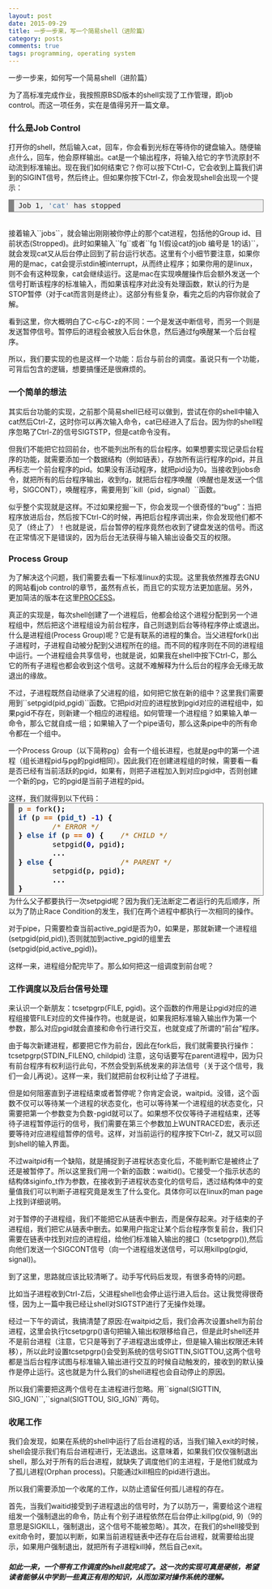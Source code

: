 ```yaml
---
layout: post
date: 2015-09-29
title: 一步一步来，写一个简易shell（进阶篇）
category: posts
comments: true
tags: programming, operating system
---
```


一步一步来，如何写一个简易shell（进阶篇）
<p>为了高标准完成作业，我按照原BSD版本的shell实现了工作管理，即job control。而这一项任务，实在是值得另开一篇文章。</p>
<h3>什么是Job Control</h3>
<p>打开你的shell，然后输入cat，回车，你会看到光标在等待你的键盘输入。随便输点什么，回车，他会原样输出。cat是一个输出程序，将输入给它的字节流原封不动流到标准输出。现在我们如何结束它？你可以按下Ctrl-C，它会收到上篇我们讲到的SIGINT信号，然后终止。但如果你按下Ctrl-Z，你会发现shell会出现一个提示：</p>
<div style="background: #f0f0f0; overflow:auto;width:auto;border:solid gray;border-width:.1em .1em .1em .8em;padding:.2em .6em;"><pre style="margin: 0; line-height: 125%">Job 1, <span style="color: #4070a0">&#39;cat&#39;</span> has stopped
</pre></div><br>
<p>接着输入``jobs``，就会输出刚刚被你停止的那个cat进程，包括他的Group id、目前状态(Stropped)。此时如果输入``fg``或者``fg 1(假设cat的job 编号是 1的话)``，就会发现cat又从后台停止回到了前台运行状态。这里有个小细节要注意，如果你用的是mac，cat会提示stdin被interrupt，从而终止程序；如果你用的是linux，则不会有这种现象，cat会继续运行。这是mac在实现唤醒操作后会额外发送一个信号打断该程序的标准输入，而如果该程序对此没有处理函数，默认的行为是STOP暂停（对于cat而言则是终止）。这部分有些复杂，看完之后的内容你就会了解。</p>
<p>看到这里，你大概明白了C-c与C-z的不同：一个是发送中断信号，而另一个则是发送暂停信号。暂停后的进程会被放入后台休息，然后通过fg唤醒某一个后台程序。</p>
<p>所以，我们要实现的也是这样一个功能：后台与前台的调度。虽说只有一个功能，可背后包含的逻辑，想要搞懂还是很麻烦的。</p>

<h3>一个简单的想法</h3>
<p>其实后台功能的实现，之前那个简易shell已经可以做到，尝试在你的shell中输入cat然后Ctrl-Z，这时你可以再次输入命令，cat已经进入了后台。因为你的shell程序忽略了Ctrl-Z的信号SIGTSTP，但是cat命令没有。</p>
<p>但我们不能把它拉回前台，也不能列出所有的后台程序。如果想要实现记录后台程序的功能，就需要添加一个数据结构（例如链表），存放所有运行程序的pid，并且再标志一个前台程序的pid。如果没有活动程序，就把pid设为0。当接收到jobs命令，就把所有的后台程序输出，收到fg，就把后台程序唤醒（唤醒也是发送一个信号，SIGCONT），唤醒程序，需要用到``kill（pid，signal）``函数。</p>
<p>似乎整个实现就是这样。不过如果挖掘一下，你会发现一个很奇怪的“bug”：当把程序放进后台，然后按下Ctrl-C的时候，再把后台程序调出来，你会发现他们都不见了（终止了）！也就是说，后台暂停的程序竟然也收到了键盘发送的信号。而这在正常情况下是错误的，因为后台无法获得与输入输出设备交互的权限。</p>

<h3>Process Group</h3>
<p>为了解决这个问题，我们需要去看一下标准linux的实现。这里我依然推荐去GNU的网站看job control的章节，虽然有点长，而且它的实现方法更加底层。另外，更加简洁的版本在这里<a href="https://www.win.tue.nl/~aeb/linux/lk/lk-10.html">PROCESS</a>。</p>
<p>真正的实现是，每次shell创建了一个进程后，他都会给这个进程分配到另一个进程组中，然后把这个进程组设为前台程序，自己则退到后台等待程序停止或退出。什么是进程组(Process Group)呢？它是有联系的进程的集合。当父进程fork()出子进程时，子进程自动被分配到父进程所在的组。而不同的程序则在不同的进程组中运行。一个进程组会共享信号，也就是说，如果我在shell中按下Ctrl-C，那么它的所有子进程也都会收到这个信号。这就不难解释为什么后台的程序会无缘无故退出的缘故。</p>
<p>不过，子进程既然自动继承了父进程的组，如何把它放在新的组中？这里我们需要用到``setpgid(pid,pgid)``函数。它把pid对应的进程放到pgid对应的进程组中，如果pgid不存在，则新建一个相应的进程组。如何管理一个进程组？如果输入单一命令，那么它就自成一组；如果输入了一个pipe语句，那么这条pipe中的所有命令都在一个组中。</p>
<P>一个Process Group（以下简称pg）会有一个组长进程，也就是pg中的第一个进程（组长进程pid与pg的pgid相同）。因此我们在创建进程组的时候，需要看一看是否已经有当前活跃的pgid，如果有，则把子进程加入到对应pgid中，否则创建一个新的pg，它的pgid是当前子进程的pid。</P>
这样，我们就得到以下代码：
<!-- HTML generated using hilite.me -->
<div style="background: #f8f8f8; overflow:auto;width:auto;border:solid gray;border-width:.1em .1em .1em .8em;padding:.2em .6em;"><pre style="margin: 0; line-height: 125%"><span style="color: #000000">p</span> <span style="color: #ce5c00; font-weight: bold">=</span> <span style="color: #000000">fork</span><span style="color: #000000; font-weight: bold">();</span>
<span style="color: #204a87; font-weight: bold">if</span> <span style="color: #000000; font-weight: bold">(</span><span style="color: #000000">p</span> <span style="color: #ce5c00; font-weight: bold">==</span> <span style="color: #000000; font-weight: bold">(</span><span style="color: #204a87; font-weight: bold">pid_t</span><span style="color: #000000; font-weight: bold">)</span> <span style="color: #ce5c00; font-weight: bold">-</span><span style="color: #0000cf; font-weight: bold">1</span><span style="color: #000000; font-weight: bold">)</span> <span style="color: #000000; font-weight: bold">{</span>
        <span style="color: #8f5902; font-style: italic">/* ERROR */</span>
<span style="color: #000000; font-weight: bold">}</span> <span style="color: #204a87; font-weight: bold">else</span> <span style="color: #204a87; font-weight: bold">if</span> <span style="color: #000000; font-weight: bold">(</span><span style="color: #000000">p</span> <span style="color: #ce5c00; font-weight: bold">==</span> <span style="color: #0000cf; font-weight: bold">0</span><span style="color: #000000; font-weight: bold">)</span> <span style="color: #000000; font-weight: bold">{</span>    <span style="color: #8f5902; font-style: italic">/* CHILD */</span>
        <span style="color: #000000">setpgid</span><span style="color: #000000; font-weight: bold">(</span><span style="color: #0000cf; font-weight: bold">0</span><span style="color: #000000; font-weight: bold">,</span> <span style="color: #000000">pgid</span><span style="color: #000000; font-weight: bold">);</span>
        <span style="color: #000000; font-weight: bold">...</span>
<span style="color: #000000; font-weight: bold">}</span> <span style="color: #204a87; font-weight: bold">else</span> <span style="color: #000000; font-weight: bold">{</span>                <span style="color: #8f5902; font-style: italic">/* PARENT */</span>
        <span style="color: #000000">setpgid</span><span style="color: #000000; font-weight: bold">(</span><span style="color: #000000">p</span><span style="color: #000000; font-weight: bold">,</span> <span style="color: #000000">pgid</span><span style="color: #000000; font-weight: bold">);</span>
        <span style="color: #000000; font-weight: bold">...</span>
<span style="color: #000000; font-weight: bold">}</span>
</pre></div>
为什么父子都要执行一次setpgid呢？因为我们无法断定二者运行的先后顺序，所以为了防止Race Condition的发生，我们在两个进程中都执行一次相同的操作。
<p>对于pipe，只需要检查当前active_pgid是否为0，如果是，那就新建一个进程组(setpgid(pid,pid)),否则就加到active_pgid的组里去(setpgid(pid,active_pgid))。</p>
<p>这样一来，进程组分配完毕了。那么如何把这一组调度到前台呢？</p>

<h3>工作调度以及后台信号处理</h3>
<p>来认识一个新朋友：tcsetpgrp(FILE, pgid)。这个函数的作用是让pgid对应的进程组接管FILE对应的文件操作符。也就是说，如果我把标准输入输出作为第一个参数，那么对应pgid就会直接和命令行进行交互，也就变成了所谓的“前台”程序。</p>
<p>由于每次新建进程，都要把它作为前台，因此在fork后，我们就需要执行操作：tcsetpgrp(STDIN_FILENO, childpid) 注意，这句话要写在parent进程中，因为只有前台程序有权利运行此句，不然会受到系统发来的非法信号（关于这个信号，我们一会儿再说）。这样一来，我们就把前台权利让给了子进程。</p>
<p>但是如何阻塞直到子进程结束或者暂停呢？你肯定会说，waitpid。没错，这个函数不仅可以等待某一个进程的状态变化，也可以等待某一个进程组的状态变化，只需要把第一个参数变为负数-pgid就可以了。如果想不仅仅等待子进程结束，还等待子进程暂停运行的信号，我们需要在第三个参数加上WUNTRACED宏，表示还要等待对应进程组暂停的信号。这样，对当前运行的程序按下Ctrl-Z，就又可以回到shell的输入界面。</p>
<p>不过waitpid有一个缺陷，就是捕捉到子进程状态变化后，不能判断它是被终止了还是被暂停了。所以这里我们用一个新的函数：waitid()。它接受一个指示状态的结构体siginfo_t作为参数，在接收到子进程状态变化的信号后，透过结构体中的变量值我们可以判断子进程究竟是发生了什么变化。具体你可以在linux的man page上找到详细说明。</p>
<p>对于暂停的子进程组，我们不能把它从链表中删去，而是保存起来。对于结束的子进程组，我们把它从链表中删去。如果用户指定让某个后台程序恢复前台，我们只需要在链表中找到对应的进程组，给他们标准输入输出的接口（tcsetpgrp()),然后向他们发送一个SIGCONT信号（向一个进程组发送信号，可以用killpg(pgid, signal))。</p>
<p>到了这里，思路就应该比较清晰了。动手写代码后发现，有很多奇特的问题。</p>
<p>比如当子进程收到Ctrl-Z后，父进程shell也会停止运行进入后台。这让我觉得很奇怪，因为上一篇中我已经让shell对SIGTSTP进行了无操作处理。</p>
<p>经过一下午的调试，我搞清楚了原因:在waitpid之后，我们会再次设置shell为前台进程，这里会执行tcsetpgrp()语句把输入输出权限移给自己，但是此时shell还并不是前台进程（注意，它只是等到了子进程退出或停止，但是输入输出权限还未转移），所以此时设置tcsetpgrp()会受到系统的信号SIGTTIN,SIGTTOU,这两个信号都是当后台程序试图与标准输入输出进行交互的时候自动触发的，接收到的默认操作是停止运行。这也就是为什么我们的shell进程也会自动停止的原因。</p>
<p>所以我们需要把这两个信号在主进程进行忽略。用``signal(SIGTTIN, SIG_IGN)``,``signal(SIGTTOU, SIG_IGN)``两句。</p>

<h3>收尾工作</h3>
<p>我们会发现，如果在系统的shell中运行了后台进程的话，当我们输入exit的时候，shell会提示我们有后台进程进行，无法退出。这意味着，如果我们仅仅强制退出shell，那么对于所有的后台进程，就缺失了调度他们的主进程，于是他们就成为了孤儿进程(Orphan process)。只能通过kill相应的pid进行退出。</p>
<p>所以我们需要添加一个收尾的工作，以防止遗留任何孤儿进程的存在。</p>
<p>首先，当我们waitid接受到子进程退出的信号时，为了以防万一，需要给这个进程组发一个强制退出的命令，防止有个别子进程依然在后台停止:killpg(pid, 9)（9的意思是SIGKILL，强制退出，这个信号不能被忽略）。其次，在我们的shell接受到exit命令时，要加以判断，如果当前进程链表中还存在后台进程，就需要给出提示，如果用户强制退出，就把所有子进程kill掉，然后自己exit。</p>

<h5>如此一来，一个带有工作调度的shell就完成了。这一次的实现可真是硬核，希望读者能够从中学到一些真正有用的知识，从而加深对操作系统的理解。</h5>

